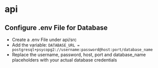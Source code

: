 # api

## Configure .env File for Database
  * Create a .env File under api/src
  * Add the variable: ```DATABASE_URL = postgresql+psycopg2://username:password@host:port/database_name```
  * Replace the username, password, host, port and database_name placeholders with your actual database credentials

